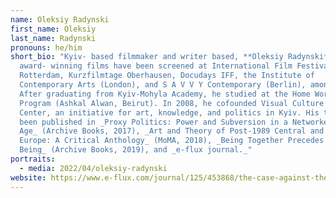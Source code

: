 ```yaml
---
name: Oleksiy Radynski
first_name: Oleksiy
last_name: Radynski
pronouns: he/him
short_bio: "Kyiv- based filmmaker and writer based, **Oleksiy Radynski**’s
  award- winning films have been screened at International Film Festival
  Rotterdam, Kurzfilmtage Oberhausen, Docudays IFF, the Institute of
  Contemporary Arts (London), and S A V V Y Contemporary (Berlin), among others.
  After graduating from Kyiv-Mohyla Academy, he studied at the Home Workspace
  Program (Ashkal Alwan, Beirut). In 2008, he cofounded Visual Culture Research
  Center, an initiative for art, knowledge, and politics in Kyiv. His texts have
  been published in _Proxy Politics: Power and Subversion in a Networked
  Age_ (Archive Books, 2017), _Art and Theory of Post-1989 Central and East
  Europe: A Critical Anthology_ (MoMA, 2018), _Being Together Precedes
  Being_ (Archive Books, 2019), and _e-flux journal._"
portraits:
  - media: 2022/04/oleksiy-radynski
website: https://www.e-flux.com/journal/125/453868/the-case-against-the-russian-federation/
---
```

